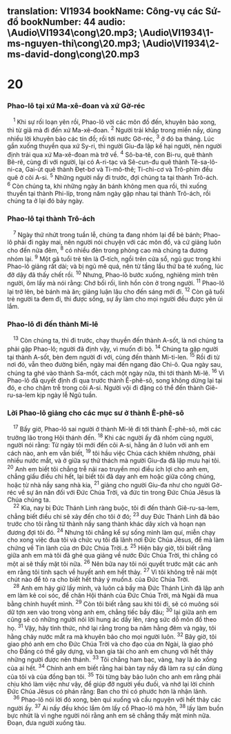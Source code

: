translation: VI1934
bookName: Công-vụ các Sứ-đồ 
bookNumber: 44
audio: \Audio\VI1934\cong\20.mp3; \Audio\VI1934\1-ms-nguyen-thi\cong\20.mp3; \Audio\VI1934\2-ms-david-dong\cong\20.mp3
-------

<div class="title"><h1>20</h1><h3>Phao-lô tại xứ Ma-xê-đoan và xứ Gờ-réc</h3></div>
<span class="verse cong_20_1"> <sup>1</sup> Khi sự rối loạn yên rồi, Phao-lô vời các môn đồ đến, khuyên bảo xong, thì từ giã mà đi đến xứ Ma-xê-đoan. </span>
<span class="verse cong_20_2"><sup>2</sup> Người trải khắp trong miền nầy, dùng nhiều lời khuyên bảo các tín đồ; rồi tới nước Gờ-réc, </span>
<span class="verse cong_20_3"><sup>3</sup> ở đó ba tháng. Lúc gần xuống thuyền qua xứ Sy-ri, thì người Giu-đa lập kế hại người, nên người định trải qua xứ Ma-xê-đoan mà trở về. </span>
<span class="verse cong_20_4"><sup>4</sup> Sô-ba-tê, con Bi-ru, quê thành Bê-rê, cùng đi với người, lại có A-ri-tạc và Sê-cun-đu quê thành Tê-sa-lô-ni-ca, Gai-út quê thành Đẹt-bơ và Ti-mô-thê; Ti-chi-cơ và Trô-phim đều quê ở cõi A-si. </span>
<span class="verse cong_20_5"><sup>5</sup> Những người nầy đi trước, đợi chúng ta tại thành Trô-ách. </span>
<span class="verse cong_20_6"><sup>6</sup> Còn chúng ta, khi những ngày ăn bánh không men qua rồi, thì xuống thuyền tại thành Phi-líp, trong năm ngày gặp nhau tại thành Trô-ách, rồi chúng ta ở lại đó bảy ngày. <br/></span>
<div class="title"><h3>Phao-lô tại thành Trô-ách</h3></div>
<span class="verse cong_20_7"> <sup>7</sup> Ngày thứ nhứt trong tuần lễ, chúng ta đang nhóm lại để bẻ bánh; Phao-lô phải đi ngày mai, nên người nói chuyện với các môn đồ, và cứ giảng luôn cho đến nửa đêm, </span>
<span class="verse cong_20_8"><sup>8</sup> có nhiều đèn trong phòng cao mà chúng ta đương nhóm lại. </span>
<span class="verse cong_20_9"><sup>9</sup> Một gã tuổi trẻ tên là Ơ-tích, ngồi trên cửa sổ, ngủ gục trong khi Phao-lô giảng rất dài; và bị ngủ mê quá, nên từ tầng lầu thứ ba té xuống, lúc đỡ dậy đã thấy chết rồi. </span>
<span class="verse cong_20_10"><sup>10</sup> Nhưng, Phao-lô bước xuống, nghiêng mình trên người, ôm lấy mà nói rằng: Chớ bối rối, linh hồn còn ở trong người. </span>
<span class="verse cong_20_11"><sup>11</sup> Phao-lô lại trở lên, bẻ bánh mà ăn; giảng luận lâu cho đến sáng mới đi. </span>
<span class="verse cong_20_12"><sup>12</sup> Còn gã tuổi trẻ người ta đem đi, thì được sống, sự ấy làm cho mọi người đều được yên ủi lắm. <br/></span>
<div class="title"><h3>Phao-lô đi đến thành Mi-lê</h3></div>
<span class="verse cong_20_13"> <sup>13</sup> Còn chúng ta, thì đi trước, chạy thuyền đến thành A-sốt, là nơi chúng ta phải gặp Phao-lô; người đã định vậy, vì muốn đi bộ. </span>
<span class="verse cong_20_14"><sup>14</sup> Chúng ta gặp người tại thành A-sốt, bèn đem người đi với, cùng đến thành Mi-ti-len. </span>
<span class="verse cong_20_15"><sup>15</sup> Rồi đi từ nơi đó, vẫn theo đường biển, ngày mai đến ngang đảo Chi-ô. Qua ngày sau, chúng ta ghé vào thành Sa-mốt, cách một ngày nữa, thì tới thành Mi-lê. </span>
<span class="verse cong_20_16"><sup>16</sup> Vì Phao-lô đã quyết định đi qua trước thành Ê-phê-sô, song không dừng lại tại đó, e cho chậm trễ trong cõi A-si. Người vội đi đặng có thể đến thành Giê-ru-sa-lem kịp ngày lễ Ngũ tuần. <br/></span>
<div class="title"><h3>Lời Phao-lô giảng cho các mục sư ở thành Ê-phê-sô</h3></div>
<span class="verse cong_20_17"> <sup>17</sup> Bấy giờ, Phao-lô sai người ở thành Mi-lê đi tới thành Ê-phê-sô, mời các trưởng lão trong Hội thánh đến. </span>
<span class="verse cong_20_18"><sup>18</sup> Khi các người ấy đã nhóm cùng người, người nói rằng: Từ ngày tôi mới đến cõi A-si, hằng ăn ở luôn với anh em cách nào, anh em vẫn biết, </span>
<span class="verse cong_20_19"><sup>19</sup> tôi hầu việc Chúa cách khiêm nhường, phải nhiều nước mắt, và ở giữa sự thử thách mà người Giu-đa đã lập mưu hại tôi. </span>
<span class="verse cong_20_20"><sup>20</sup> Anh em biết tôi chẳng trễ nải rao truyền mọi điều ích lợi cho anh em, chẳng giấu điều chi hết, lại biết tôi đã dạy anh em hoặc giữa công chúng, hoặc từ nhà nầy sang nhà kia, </span>
<span class="verse cong_20_21"><sup>21</sup> giảng cho người Giu-đa như cho người Gờ-réc về sự ăn năn đối với Đức Chúa Trời, và đức tin trong Đức Chúa Jêsus là Chúa chúng ta. <br/></span>
<span class="verse cong_20_22"> <sup>22</sup> Kìa, nay bị Đức Thánh Linh ràng buộc, tôi đi đến thành Giê-ru-sa-lem, chẳng biết điều chi sẽ xảy đến cho tôi ở đó; </span>
<span class="verse cong_20_23"><sup>23</sup> duy Đức Thánh Linh đã bảo trước cho tôi rằng từ thành nầy sang thành khác dây xích và hoạn nạn đương đợi tôi đó. </span>
<span class="verse cong_20_24"><sup>24</sup> Nhưng tôi chẳng kể sự sống mình làm quí, miễn chạy cho xong việc đua tôi và chức vụ tôi đã lãnh nơi Đức Chúa Jêsus, để mà làm chứng về Tin lành của ơn Đức Chúa Trời.<a data-toggle="tooltip" data-placement="bottom" title="2Ti 4:7">⚓</a></span>
<span class="verse cong_20_25"><sup>25</sup> Hiện bây giờ, tôi biết rằng giữa anh em mà tôi đã ghé qua giảng về nước Đức Chúa Trời, thì chẳng có một ai sẽ thấy mặt tôi nữa. </span>
<span class="verse cong_20_26"><sup>26</sup> Nên bữa nay tôi nói quyết trước mặt các anh em rằng tôi tinh sạch về huyết anh em hết thảy. </span>
<span class="verse cong_20_27"><sup>27</sup> Vì tôi không trễ nải một chút nào để tỏ ra cho biết hết thảy ý muốn<a data-toggle="tooltip" data-placement="bottom" title="Ctd: ý định">⚓</a> của Đức Chúa Trời. <br/></span>
<span class="verse cong_20_28"> <sup>28</sup> Anh em hãy giữ lấy mình, và luôn cả bầy mà Đức Thánh Linh đã lập anh em làm kẻ coi sóc, để chăn Hội thánh của Đức Chúa Trời, mà Ngài đã mua bằng chính huyết mình. </span>
<span class="verse cong_20_29"><sup>29</sup> Còn tôi biết rằng sau khi tôi đi, sẽ có muông sói dữ tợn xen vào trong vòng anh em, chẳng tiếc bầy đâu; </span>
<span class="verse cong_20_30"><sup>30</sup> lại giữa anh em cũng sẽ có những người nói lời hung ác dấy lên, ráng sức dỗ môn đồ theo họ. </span>
<span class="verse cong_20_31"><sup>31</sup> Vậy, hãy tỉnh thức, nhớ lại rằng trong ba năm hằng đêm và ngày, tôi hằng chảy nước mắt ra mà khuyên bảo cho mọi người luôn. </span>
<span class="verse cong_20_32"><sup>32</sup> Bây giờ, tôi giao phó anh em cho Đức Chúa Trời và cho đạo của ơn Ngài, là giao phó cho Đấng có thể gây dựng, và ban gia tài cho anh em chung với hết thảy những người được nên thánh. </span>
<span class="verse cong_20_33"><sup>33</sup> Tôi chẳng ham bạc, vàng, hay là áo xống của ai hết. </span>
<span class="verse cong_20_34"><sup>34</sup> Chính anh em biết rằng hai bàn tay nầy đã làm ra sự cần dùng của tôi và của đồng bạn tôi. </span>
<span class="verse cong_20_35"><sup>35</sup> Tôi từng bày bảo luôn cho anh em rằng phải chịu khó làm việc như vậy, để giúp đỡ người yếu đuối, và nhớ lại lời chính Đức Chúa Jêsus có phán rằng: Ban cho thì có phước hơn là nhận lãnh. <br/></span>
<span class="verse cong_20_36"> <sup>36</sup> Phao-lô nói lời đó xong, bèn quì xuống và cầu nguyện với hết thảy các người ấy. </span>
<span class="verse cong_20_37"><sup>37</sup> Ai nấy đều khóc lắm ôm lấy cổ Phao-lô mà hôn, </span>
<span class="verse cong_20_38"><sup>38</sup> lấy làm buồn bực nhứt là vì nghe người nói rằng anh em sẽ chẳng thấy mặt mình nữa. Đoạn, đưa người xuống tàu. <br/></span>
